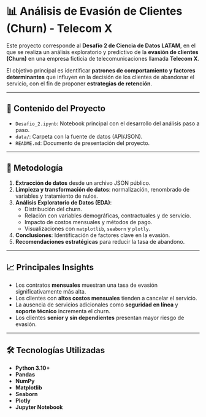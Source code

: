 # 📊 Análisis de Evasión de Clientes (Churn) - Telecom X  

Este proyecto corresponde al **Desafío 2 de Ciencia de Datos LATAM**, en el que se realiza un análisis exploratorio y predictivo de la **evasión de clientes (Churn)** en una empresa ficticia de telecomunicaciones llamada **Telecom X**.  

El objetivo principal es identificar **patrones de comportamiento y factores determinantes** que influyen en la decisión de los clientes de abandonar el servicio, con el fin de proponer **estrategias de retención**.

---

## 🚀 Contenido del Proyecto  

- `Desafio_2.ipynb`: Notebook principal con el desarrollo del análisis paso a paso.  
- `data/`: Carpeta con la fuente de datos (API/JSON).  
- `README.md`: Documento de presentación del proyecto.  

---

## 🔹 Metodología  

1. **Extracción de datos** desde un archivo JSON público.  
2. **Limpieza y transformación de datos**: normalización, renombrado de variables y tratamiento de nulos.  
3. **Análisis Exploratorio de Datos (EDA)**:  
   - Distribución del churn.  
   - Relación con variables demográficas, contractuales y de servicio.  
   - Impacto de costos mensuales y métodos de pago.  
   - Visualizaciones con `matplotlib`, `seaborn` y `plotly`.  
4. **Conclusiones**: Identificación de factores clave en la evasión.  
5. **Recomendaciones estratégicas** para reducir la tasa de abandono.  

---

## 📈 Principales Insights  

- Los contratos **mensuales** muestran una tasa de evasión significativamente más alta.  
- Los clientes con **altos costos mensuales** tienden a cancelar el servicio.  
- La ausencia de servicios adicionales como **seguridad en línea** y **soporte técnico** incrementa el churn.  
- Los clientes **senior y sin dependientes** presentan mayor riesgo de evasión.  

---

## 🛠️ Tecnologías Utilizadas  

- **Python 3.10+**  
- **Pandas**  
- **NumPy**  
- **Matplotlib**  
- **Seaborn**  
- **Plotly**  
- **Jupyter Notebook**  
